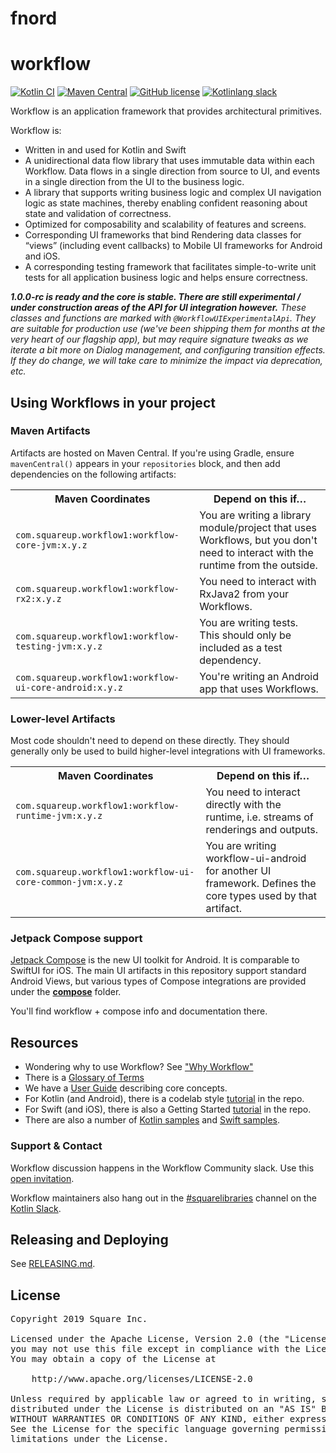 # fnord

# workflow

[![Kotlin CI](https://github.com/square/workflow-kotlin/workflows/Kotlin%20CI/badge.svg)](https://github.com/square/workflow-kotlin/actions?query=branch%3Amain)
[![Maven Central](https://img.shields.io/maven-central/v/com.squareup.workflow1/workflow-core-jvm.svg?label=Maven%20Central)](https://central.sonatype.com/namespace/com.squareup.workflow1)
[![GitHub license](https://img.shields.io/badge/license-Apache%20License%202.0-blue.svg?style=flat)](https://www.apache.org/licenses/LICENSE-2.0)
[![Kotlinlang slack](https://img.shields.io/static/v1?label=kotlinlang&message=squarelibraries&color=brightgreen&logo=slack)](https://kotlinlang.slack.com/archives/C5HT9AL7Q)

Workflow is an application framework that provides architectural primitives.

Workflow is:

* Written in and used for Kotlin and Swift
* A unidirectional data flow library that uses immutable data within each Workflow.
  Data flows in a single direction from source to UI, and events in a single direction
  from the UI to the business logic.
* A library that supports writing business logic and complex UI navigation logic as
  state machines, thereby enabling confident reasoning about state and validation of
  correctness.
* Optimized for composability and scalability of features and screens.
* Corresponding UI frameworks that bind Rendering data classes for “views”
  (including event callbacks) to Mobile UI frameworks for Android and iOS.
* A corresponding testing framework that facilitates simple-to-write unit
  tests for all application business logic and helps ensure correctness.

_**1.0.0-rc is ready and the core is stable. There are still experimental /**
**under construction areas of the API for UI integration however.**
These classes and functions are marked with `@WorkflowUIExperimentalApi`.
They are suitable for production use (we've been shipping them for months
at the very heart of our flagship app), but may require signature tweaks as
we iterate a bit more on Dialog management, and configuring transition effects.
If they do change, we will take care to minimize the impact via deprecation, etc._

## Using Workflows in your project

### Maven Artifacts

Artifacts are hosted on Maven Central. If you're using Gradle, ensure `mavenCentral()` appears in
your `repositories` block, and then add dependencies on the following artifacts:

<table>
  <tr>
    <th>Maven Coordinates</th>
    <th>Depend on this if…</th>
  </tr>
  <tr>
    <td nowrap><code>com.squareup.workflow1:workflow-core-jvm:x.y.z</code></td>
    <td>You are writing a library module/project that uses Workflows, but you don't need to interact
    with the runtime from the outside.</td>
  </tr>
  <tr>
    <td nowrap><code>com.squareup.workflow1:workflow-rx2:x.y.z</code></td>
    <td>You need to interact with RxJava2 from your Workflows.</td>
  </tr>
  <tr>
    <td nowrap><code>com.squareup.workflow1:workflow-testing-jvm:x.y.z</code></td>
    <td>You are writing tests. This should only be included as a test dependency.</td>
  </tr>
  <tr>
    <td nowrap><code>com.squareup.workflow1:workflow-ui-core-android:x.y.z</code></td>
    <td>You're writing an Android app that uses Workflows.</td>
  </tr>
</table>

### Lower-level Artifacts

Most code shouldn't need to depend on these directly. They should generally only be used to build
higher-level integrations with UI frameworks.

<table>
  <tr>
    <th>Maven Coordinates</th>
    <th>Depend on this if…</th>
  </tr>
  <tr>
    <td nowrap><code>com.squareup.workflow1:workflow-runtime-jvm:x.y.z</code></td>
    <td>You need to interact directly with the runtime, i.e. streams of renderings and outputs.</td>
  </tr>
  <tr>
    <td nowrap><code>com.squareup.workflow1:workflow-ui-core-common-jvm:x.y.z</code></td>
    <td>You are writing workflow-ui-android for another UI framework. Defines the core types used by
    that artifact.</td>
  </tr>
</table>

### Jetpack Compose support

[Jetpack Compose](https://developer.android.com/jetpack/compose) is the new UI toolkit for Android.
It is comparable to SwiftUI for iOS. The main UI artifacts in this repository support standard
Android Views, but various types of Compose integrations are provided under the
**[compose](/workflow-ui/compose)** folder.

You'll find workflow + compose info and documentation there.

## Resources

* Wondering why to use Workflow? See
  ["Why Workflow"](https://square.github.io/workflow/userguide/whyworkflow/)
* There is a [Glossary of Terms](https://square.github.io/workflow/glossary/)
* We have a [User Guide](https://square.github.io/workflow/userguide/concepts/)
  describing core concepts.
* For Kotlin (and Android), there is a codelab style
  [tutorial](https://github.com/square/workflow-kotlin/tree/main/samples/tutorial) in the repo.
* For Swift (and iOS), there is also a Getting Started
  [tutorial](https://github.com/square/workflow-swift/tree/main/Samples/Tutorial) in the repo.
* There are also a number of
  [Kotlin samples](https://github.com/square/workflow-kotlin/tree/main/samples)
  and [Swift samples](https://github.com/square/workflow-swift/tree/main/Samples).

### Support & Contact

Workflow discussion happens in the Workflow Community slack. Use this [open invitation](https://join.slack.com/t/workflow-community/shared_invite/zt-a2wc0ddx-4bvc1royeZ7yjGqEkW1CsQ).

Workflow maintainers also hang out in the [#squarelibraries](https://kotlinlang.slack.com/messages/C5HT9AL7Q)
channel on the [Kotlin Slack](https://surveys.jetbrains.com/s3/kotlin-slack-sign-up?_ga=2.93235285.916482233.1570572671-654176432.1527183673).

## Releasing and Deploying

See [RELEASING.md](RELEASING.md).

## License

<pre>
Copyright 2019 Square Inc.

Licensed under the Apache License, Version 2.0 (the "License");
you may not use this file except in compliance with the License.
You may obtain a copy of the License at

    http://www.apache.org/licenses/LICENSE-2.0

Unless required by applicable law or agreed to in writing, software
distributed under the License is distributed on an "AS IS" BASIS,
WITHOUT WARRANTIES OR CONDITIONS OF ANY KIND, either express or implied.
See the License for the specific language governing permissions and
limitations under the License.
</pre>
